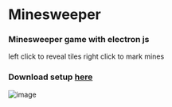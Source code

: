 # Minesweeper

### Minesweeper game with electron js

left click to reveal tiles
right click to mark mines

### Download setup [here](https://github.com/Adam03lvl/Minesweeper/releases/download/Game/minesweeper.Setup-win.exe)

![image](https://github.com/Adam03lvl/Minesweeper/assets/130315121/5cd4ff44-9535-4073-a481-f94bb34f618c)
